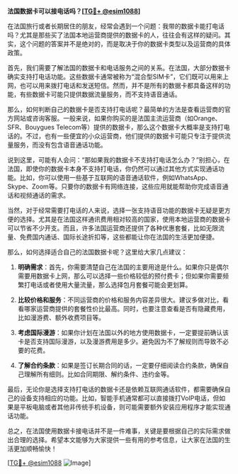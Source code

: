 **法国数据卡可以接电话吗？[[TG💪+ @esim1088](https://t.me/s/esim1088)]**

在法国旅行或者长期居住的朋友，经常会遇到一个问题：我带的数据卡能打电话吗？尤其是那些买了法国本地运营商提供的数据卡的人，往往会有这样的疑问。其实，这个问题的答案并不是绝对的，而是取决于你的数据卡类型以及运营商的具体政策。

首先，我们需要了解法国的数据卡和电话服务之间的关系。在法国，大部分数据卡确实支持打电话功能。这些数据卡通常被称为“混合型SIM卡”，它们既可以用来上网，也可以用来拨打电话和发送短信。然而，并不是所有的数据卡都具备这样的功能，有些数据卡可能只提供数据流量服务，而不支持语音通话。

那么，如何判断自己的数据卡是否支持打电话呢？最简单的方法是查看运营商的官方网站或咨询客服。一般来说，如果你购买的是法国主流运营商（如Orange、SFR、Bouygues Telecom等）提供的数据卡，那么这个数据卡大概率是支持打电话的。不过，也有一些便宜的小众运营商，他们提供的数据卡可能只专注于提供流量服务，而没有包含语音通话功能。

说到这里，可能有人会问：“那如果我的数据卡不支持打电话怎么办？”别担心，在法国，即使你的数据卡本身不支持打电话，你仍然可以通过其他方式实现通话功能。比如，你可以使用一些基于互联网的语音通话软件，例如WhatsApp、Skype、Zoom等。只要你的数据卡有网络连接，这些应用就能帮助你完成语音通话和视频通话的需求。

当然，对于经常需要打电话的人来说，选择一张支持语音功能的数据卡无疑是更方便的选择。尤其是在法国这样通讯费用相对较高的国家，使用本地运营商的数据卡可以节省不少开支。而且，许多法国运营商还提供了各种优惠套餐，比如无限流量、免费国内通话、国际长途折扣等，这些都能让你在法国的生活更加便捷。

那么，如何选择适合自己的法国数据卡呢？这里给大家几点建议：

1. **明确需求**：首先，你需要清楚自己在法国的主要用途是什么。如果你只是偶尔需要用数据卡上网，那么可以选择一些价格较低的预付费卡；但如果你需要频繁打电话或者使用大量流量，那么选择包月套餐可能会更划算。

2. **比较价格和服务**：不同运营商的价格和服务内容差异很大。建议多做对比，看看哪家运营商提供的套餐性价比最高。同时，也要注意查看是否有隐藏费用，比如漫游费、额外收费项目等。

3. **考虑国际漫游**：如果你计划在法国以外的地方使用数据卡，一定要提前确认该卡是否支持国际漫游，以及漫游费用是多少。避免因为不了解规则而导致不必要的花费。

4. **了解合约条款**：如果是签订长期合同的话，一定要仔细阅读合约条款，确保自己理解所有细则。比如合同期限、解约条件、违约金等。

最后，无论你是选择支持打电话的数据卡还是依赖互联网通话软件，都需要确保自己的设备支持相应的功能。比如，智能手机通常都可以直接拨打VoIP电话，但如果是平板电脑或者其他非传统手机设备，则可能需要额外安装应用程序才能实现通话功能。

总之，在法国使用数据卡接电话并不是一件难事，关键是要根据自己的实际需求做出合理的选择。希望本文能够为大家提供一些有用的参考信息，让大家在法国的生活更加顺畅愉快！

[[TG💪+ @esim1088](https://t.me/s/esim1088) ![Image](https://i.postimg.cc/4NQfJmqS/Snipaste-2025-05-13-00-14-12.png)]